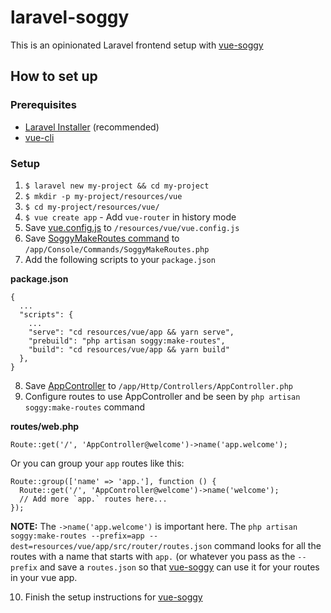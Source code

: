 # laravel-soggy

This is an opinionated Laravel frontend setup with [vue-soggy](https://github.com/truefrontier/laravel-soggy)

## How to set up

### Prerequisites

- [Laravel Installer](https://laravel.com/docs/7.x#installing-laravel) (recommended)
- [vue-cli](https://cli.vuejs.org/guide/installation.html)

### Setup

1. `$ laravel new my-project && cd my-project`
2. `$ mkdir -p my-project/resources/vue`
3. `$ cd my-project/resources/vue/`
4. `$ vue create app` - Add `vue-router` in history mode
5. Save [vue.config.js](https://github.com/truefrontier/laravel-soggy/blob/master/resources/vue/vue.config.js) to `/resources/vue/vue.config.js`
6. Save [SoggyMakeRoutes command](https://github.com/truefrontier/laravel-soggy/blob/master/app/Console/Commands/SoggyMakeRoutes.php) to `/app/Console/Commands/SoggyMakeRoutes.php`
7. Add the following scripts to your `package.json`

__package.json__
```
{
  ...
  "scripts": {
    ...
    "serve": "cd resources/vue/app && yarn serve",
    "prebuild": "php artisan soggy:make-routes",
    "build": "cd resources/vue/app && yarn build"
  },
}
```

8. Save [AppController](https://github.com/truefrontier/laravel-soggy/blob/master/app/Http/Controllers/AppController.php) to `/app/Http/Controllers/AppController.php`
9. Configure routes to use AppController and be seen by `php artisan soggy:make-routes` command

__routes/web.php__
```
Route::get('/', 'AppController@welcome')->name('app.welcome');
```

Or you can group your `app` routes like this:
```
Route::group(['name' => 'app.'], function () {
  Route::get('/', 'AppController@welcome')->name('welcome');
  // Add more `app.` routes here...
});
```

__NOTE:__ The `->name('app.welcome')` is important here. The `php artisan soggy:make-routes --prefix=app --dest=resources/vue/app/src/router/routes.json` command looks for all the routes with a name that starts with `app.` (or whatever you pass as the `--prefix` and save a `routes.json` so that [vue-soggy](https://github.com/truefrontier/vue-soggy) can use it for your routes in your vue app.

10. Finish the setup instructions for [vue-soggy](https://github.com/truefrontier/vue-soggy)

